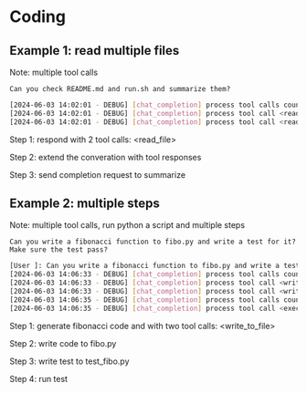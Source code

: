 # Coding

## Example 1: read multiple files

Note: multiple tool calls

```
Can you check README.md and run.sh and summarize them?
```

```bash
[2024-06-03 14:02:01 - DEBUG] [chat_completion] process tool calls count: 2
[2024-06-03 14:02:01 - DEBUG] [chat_completion] process tool call <read_file>, args: {'file_path': 'README.md'}
[2024-06-03 14:02:01 - DEBUG] [chat_completion] process tool call <read_file>, args: {'file_path': 'run.sh'}
```

Step 1: respond with 2 tool calls: <read_file>

Step 2: extend the converation with tool responses

Step 3: send completion request to summarize

## Example 2: multiple steps

Note: multiple tool calls, run python a script and multiple steps

```
Can you write a fibonacci function to fibo.py and write a test for it? Make sure the test pass?
```

```bash
[User ]: Can you write a fibonacci function to fibo.py and write a test for it? Make sure the test pass?
[2024-06-03 14:06:33 - DEBUG] [chat_completion] process tool calls count: 2
[2024-06-03 14:06:33 - DEBUG] [chat_completion] process tool call <write_to_file>, args: {'file_path': 'fibo.py', 'text': 'def fibonacci(n): ... return b'}
[2024-06-03 14:06:33 - DEBUG] [chat_completion] process tool call <write_to_file>, args: {'file_path': 'test_fibo.py', 'text': 'import unittest\n ... unittest.main()'}
[2024-06-03 14:06:35 - DEBUG] [chat_completion] process tool calls count: 1
[2024-06-03 14:06:35 - DEBUG] [chat_completion] process tool call <execute_shell_command>, args: {'command': 'python -m unittest test_fibo.py'}
```

Step 1: generate fibonacci code and with two tool calls: <write_to_file>

Step 2: write code to fibo.py

Step 3: write test to test_fibo.py

Step 4: run test
